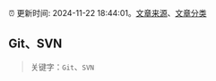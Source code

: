 :alarm_clock: 更新时间: 2024-11-22 18:44:01。[文章来源](/README.md)、[文章分类](/TAGS.md)

## Git、SVN


> 关键字：`Git`、`SVN`



